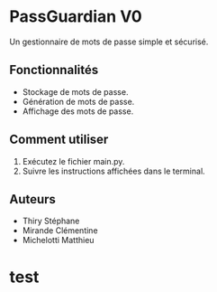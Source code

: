 # PassGuardian V0

Un gestionnaire de mots de passe simple et sécurisé.

## Fonctionnalités

- Stockage de mots de passe.
- Génération de mots de passe.
- Affichage des mots de passe.

## Comment utiliser

1. Exécutez le fichier main.py.
2. Suivre les instructions affichées dans le terminal.

## Auteurs

- Thiry Stéphane
- Mirande Clémentine
- Michelotti Matthieu

# test